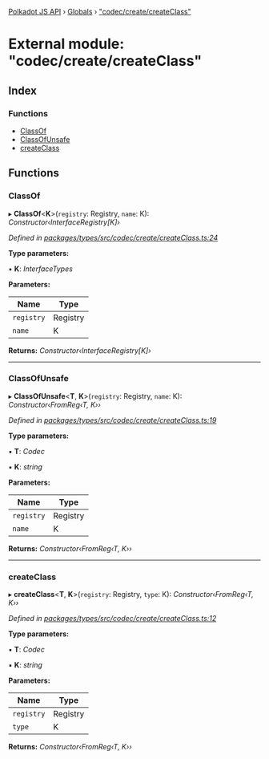 [Polkadot JS API](../README.md) › [Globals](../globals.md) › ["codec/create/createClass"](_codec_create_createclass_.md)

# External module: "codec/create/createClass"

## Index

### Functions

* [ClassOf](_codec_create_createclass_.md#classof)
* [ClassOfUnsafe](_codec_create_createclass_.md#classofunsafe)
* [createClass](_codec_create_createclass_.md#createclass)

## Functions

###  ClassOf

▸ **ClassOf**<**K**>(`registry`: Registry, `name`: K): *Constructor‹InterfaceRegistry[K]›*

*Defined in [packages/types/src/codec/create/createClass.ts:24](https://github.com/polkadot-js/api/blob/eeb8d20e58/packages/types/src/codec/create/createClass.ts#L24)*

**Type parameters:**

▪ **K**: *InterfaceTypes*

**Parameters:**

Name | Type |
------ | ------ |
`registry` | Registry |
`name` | K |

**Returns:** *Constructor‹InterfaceRegistry[K]›*

___

###  ClassOfUnsafe

▸ **ClassOfUnsafe**<**T**, **K**>(`registry`: Registry, `name`: K): *Constructor‹FromReg‹T, K››*

*Defined in [packages/types/src/codec/create/createClass.ts:19](https://github.com/polkadot-js/api/blob/eeb8d20e58/packages/types/src/codec/create/createClass.ts#L19)*

**Type parameters:**

▪ **T**: *Codec*

▪ **K**: *string*

**Parameters:**

Name | Type |
------ | ------ |
`registry` | Registry |
`name` | K |

**Returns:** *Constructor‹FromReg‹T, K››*

___

###  createClass

▸ **createClass**<**T**, **K**>(`registry`: Registry, `type`: K): *Constructor‹FromReg‹T, K››*

*Defined in [packages/types/src/codec/create/createClass.ts:12](https://github.com/polkadot-js/api/blob/eeb8d20e58/packages/types/src/codec/create/createClass.ts#L12)*

**Type parameters:**

▪ **T**: *Codec*

▪ **K**: *string*

**Parameters:**

Name | Type |
------ | ------ |
`registry` | Registry |
`type` | K |

**Returns:** *Constructor‹FromReg‹T, K››*

